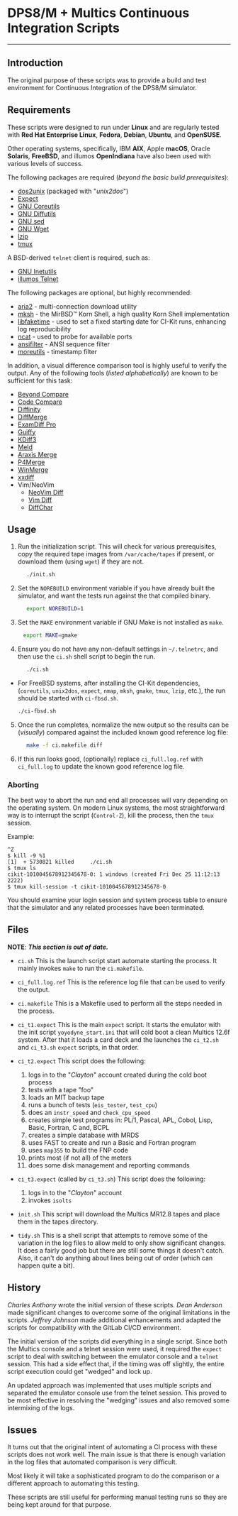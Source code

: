 <!-- SPDX-License-Identifier: MIT -->
<!-- scspell-id: ebdd502d-f777-11ec-9466-80ee73e9b8e7 -->
<!-- Copyright (c) 2021-2023 The DPS8M Development Team -->

# DPS8/M + Multics Continuous Integration Scripts

-------------------------------------------------

## Introduction

 The original purpose of these scripts was to provide a build and
 test environment for Continuous Integration of the DPS8/M simulator.

## Requirements

 These scripts were designed to run under **Linux** and are regularly tested
 with **Red Hat Enterprise Linux**, **Fedora**, **Debian**, **Ubuntu**,
 and **OpenSUSE**.

 Other operating systems, specifically, IBM **AIX**, Apple **macOS**, Oracle
 **Solaris**, **FreeBSD**, and illumos **OpenIndiana** have also been used
 with various levels of success.

 The following packages are required (*beyond the basic build prerequisites*):
   * [dos2unix](https://waterlan.home.xs4all.nl/dos2unix.html)
     (packaged with "*unix2dos*")
   * [Expect](https://core.tcl-lang.org/expect/)
   * [GNU Coreutils](https://www.gnu.org/software/coreutils/)
   * [GNU Diffutils](https://www.gnu.org/software/diffutils/)
   * [GNU sed](https://www.gnu.org/software/sed/)
   * [GNU Wget](https://www.gnu.org/software/wget/)
   * [lzip](https://www.nongnu.org/lzip/)
   * [tmux](https://tmux.github.io/)

 A BSD-derived `telnet` client is required, such as:
   * [GNU Inetutils](https://www.gnu.org/software/inetutils/)
   * [illumos Telnet](https://github.com/illumos/illumos-gate/tree/master/usr/src/cmd/cmd-inet/)

 The following packages are optional, but highly recommended:
   * [aria2](https://aria2.github.io/) - multi-connection download utility
   * [mksh](http://www.mirbsd.org/mksh.htm) - the MirBSD™ Korn Shell, a
       high quality Korn Shell implementation
   * [libfaketime](https://github.com/wolfcw/libfaketime/) - used to set a
       fixed starting date for CI-Kit runs, enhancing log reproducibility
   * [ncat](https://nmap.org/ncat/) - used to probe for available ports
   * [ansifilter](https://gitlab.com/saalen/ansifilter) - ANSI sequence filter
   * [moreutils](https://joeyh.name/code/moreutils/) - timestamp filter

 In addition, a visual difference comparison tool is highly useful to
 verify the output. Any of the following tools (*listed alphabetically*)
 are known to be sufficient for this task:
   * [Beyond Compare](https://www.scootersoftware.com/)
   * [Code Compare](https://www.devart.com/codecompare/)
   * [Diffinity](https://truehumandesign.se/s_diffinity.php)
   * [DiffMerge](https://sourcegear.com/diffmerge/)
   * [ExamDiff Pro](https://www.prestosoft.com/edp_examdiffpro.asp)
   * [Guiffy](https://www.guiffy.com/)
   * [KDiff3](https://github.com/KDE/kdiff3/)
   * [Meld](https://meldmerge.org/)
   * [Araxis Merge](https://www.araxis.com/merge/)
   * [P4Merge](https://www.perforce.com/downloads/visual-merge-tool/)
   * [WinMerge](https://github.com/winmerge/winmerge/)
   * [xxdiff](https://furius.ca/xxdiff/)
   * Vim/NeoVim
     * [NeoVim Diff](https://neovim.io/doc/user/diff.html)
     * [Vim Diff](https://vimhelp.org/diff.txt.html)
     * [DiffChar](https://github.com/rickhowe/diffchar.vim#readme)

## Usage

 1. Run the initialization script. This will check for various prerequisites,
    copy the required tape images from `/var/cache/tapes` if present, or
    download them (using `wget`) if they are not.
```sh
      ./init.sh
```

 2. Set the `NOREBUILD` environment variable if you have already built the
    simulator, and want the tests run against the that compiled binary.
```sh
      export NOREBUILD=1
```

 3. Set the `MAKE` environment variable if GNU Make is not installed as `make`.
 ```sh
      export MAKE=gmake
 ```

 4. Ensure you do not have any non-default settings in `~/.telnetrc`, and
    then use the `ci.sh` shell script to begin the run.
```sh
      ./ci.sh
```
 * For FreeBSD systems, after installing the CI-Kit dependencies,
   (`coreutils`, `unix2dos`, `expect`, `nmap`, `mksh`, `gmake`,
   `tmux`, `lzip`, etc.), the run should be started with `ci-fbsd.sh`.

   ```sh
   ./ci-fbsd.sh
   ```

 5. Once the run completes, normalize the new output so the results can be
    (*visually*) compared against the included known good reference log file:
```sh
      make -f ci.makefile diff
```

 6. If this run looks good, (optionally) replace `ci_full.log.ref` with
    `ci_full.log` to update the known good reference log file.

### Aborting

The best way to abort the run and end all processes will vary depending on the
operating system. On modern Linux systems, the most straightforward way is to
interrupt the script (`Control-Z`), kill the process, then the `tmux` session.

Example:
```text
^Z
$ kill -9 %1
[1]  + 5730821 killed     ./ci.sh
$ tmux ls
cikit-1010045678912345678-0: 1 windows (created Fri Dec 25 11:12:13 2222)
$ tmux kill-session -t cikit-1010045678912345678-0
```

You should examine your login session and system process table to ensure that
the simulator and any related processes have been terminated.

## Files

**NOTE**: ***This section is out of date.***

* `ci.sh`
  This is the launch script start automate starting the process. It mainly
  invokes `make` to run the `ci.makefile`.

* `ci_full.log.ref`
  This is the reference log file that can be used to verify the output.

* `ci.makefile`
  This is a Makefile used to perform all the steps needed in the process.

* `ci_t1.expect`
  This is the main `expect` script. It starts the emulator with the init
  script `yoyodyne_start.ini` that will cold boot a clean Multics 12.6f
  system. After that it loads a card deck and the launches the `ci_t2.sh`
  and `ci_t3.sh` `expect` scripts, in that order.

* `ci_t2.expect`
  This script does the following:
    1. logs in to the "*Clayton*" account created during the cold boot process
    2. tests with a tape "foo"
    3. loads an MIT backup tape
    4. runs a bunch of tests (`eis_tester`, `test_cpu`)
    5. does an `instr_speed` and `check_cpu_speed`
    6. creates simple test programs in: PL/1, Pascal, APL, Cobol, Lisp, Basic,
         Fortran, C and, BCPL
    7. creates a simple database with MRDS
    8. uses FAST to create and run a Basic and Fortran program
    9. uses `map355` to build the FNP code
   10. prints most (if not all) of the meters
   11. does some disk management and reporting commands

* `ci_t3.expect` (called by `ci_t3.sh`)
  This script does the following:
    1. logs in to the "*Clayton*" account
    2. invokes `isolts`

* `init.sh`
  This script will download the Multics MR12.8 tapes and place them in the
  tapes directory.

* `tidy.sh`
  This is a shell script that attempts to remove some of the variation in the
  log files to allow meld to only show significant changes. It does a fairly
  good job but there are still some things it doesn't catch. Also, it can't
  do anything about lines being out of order (which can happen quite a bit).

## History

   *Charles Anthony* wrote the initial version of these scripts.
   *Dean Anderson* made significant changes to overcome some of the
   original limitations in the scripts. *Jeffrey Johnson* made additional
   enhancements and adapted the scripts for compatibility with the GitLab
   CI/CD environment.

   The initial version of the scripts did everything in a single script.
   Since both the Multics console and a telnet session were used, it
   required the `expect` script to deal with switching between the emulator
   console and a `telnet` session. This had a side effect that, if the
   timing was off slightly, the entire script execution could get "wedged"
   and lock up.

   An updated approach was implemented that uses multiple scripts and
   separated the emulator console use from the telnet session. This proved to
   be most effective in resolving the "wedging" issues and also removed some
   intermixing of the logs.

## Issues

   It turns out that the original intent of automating a CI process with
   these scripts does not work well. The main issue is that there is enough
   variation in the log files that automated comparison is very difficult.

   Most likely it will take a sophisticated program to do the comparison or
   a different approach to automating this testing.

   These scripts are still useful for performing manual testing runs so they
   are being kept around for that purpose.
